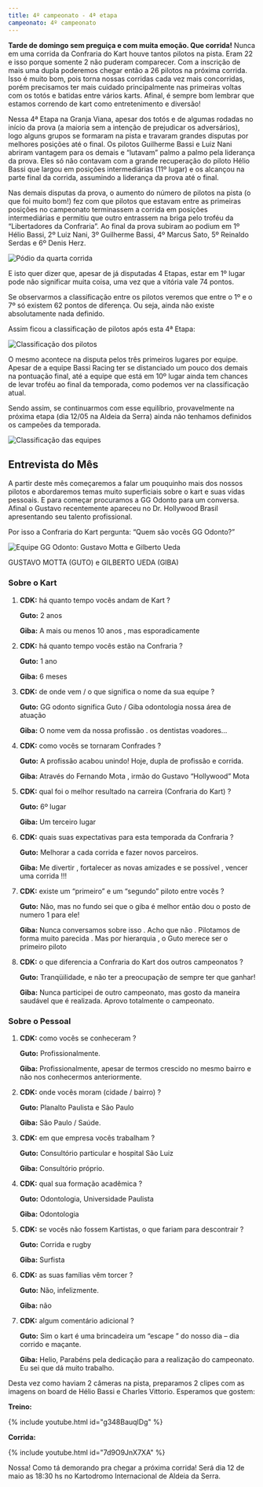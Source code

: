 ```yaml
---
title: 4º campeonato - 4ª etapa
campeonato: 4º campeonato
---
```


**Tarde de domingo sem preguiça e com muita emoção. Que corrida!**
Nunca em uma corrida da Confraria do Kart houve tantos pilotos na pista. Eram 22 e isso porque somente 2 não puderam comparecer. Com a inscrição de mais uma dupla poderemos chegar então a 26 pilotos na próxima corrida. Isso é muito bom, pois torna nossas corridas cada vez mais concorridas, porém precisamos ter mais cuidado principalmente nas primeiras voltas com os totós e batidas entre vários karts. Afinal, é sempre bom lembrar que estamos correndo de kart como entretenimento e diversão!

Nessa 4ª Etapa na Granja Viana, apesar dos totós e de algumas rodadas no início da prova (a maioria sem a intenção de prejudicar os adversários), logo alguns grupos se formaram na pista e travaram grandes disputas por melhores posições até o final. Os pilotos Guilherme Bassi e Luiz Nani abriram vantagem para os demais e “lutavam” palmo a palmo pela liderança da prova. Eles só não contavam com a grande recuperação do piloto Hélio Bassi que largou em posições intermediárias (11º lugar) e os alcançou na parte final da corrida, assumindo a liderança da prova até o final.

Nas demais disputas da prova, o aumento do número de pilotos na pista (o que foi muito bom!) fez com que pilotos que estavam entre as primeiras posições no campeonato terminassem a corrida em posições intermediárias e permitiu que outro entrassem na briga pelo troféu da “Libertadores da Confraria”.
Ao final da prova subiram ao podium em 1º Hélio Bassi, 2º Luiz Nani, 3º Guilherme Bassi, 4º Marcus Sato, 5º Reinaldo Serdas e 6º Denis Herz.

![Pódio da quarta corrida](/uploads/Podio2012_sem1_prova04_Granja.jpg)

E isto quer dizer que, apesar de já disputadas 4 Etapas, estar em 1º lugar pode não significar muita coisa, uma vez que a vitória vale 74 pontos.

Se observarmos a classificação entre os pilotos veremos que entre o 1º e o 7º só existem 62 pontos de diferença. Ou seja, ainda não existe absolutamente nada definido.

Assim ficou a classificação de pilotos após esta 4ª Etapa:

![Classificação dos pilotos](/uploads/Classific2012_sem1_prova04_Pilotos.jpg)

O mesmo acontece na disputa pelos três primeiros lugares por equipe. Apesar de a equipe Bassi Racing ter se distanciado um pouco dos demais na pontuação final, até a equipe que está em 10º lugar ainda tem chances de levar troféu ao final da temporada, como podemos ver na classificação atual.

Sendo assim, se continuarmos com esse equilíbrio, provavelmente na próxima etapa (dia 12/05 na Aldeia da Serra) ainda não tenhamos definidos os campeões da temporada.

![Classificação das equipes](/uploads/Classific2012_sem1_prova04_Equipes.jpg)

## Entrevista do Mês

A partir deste mês começaremos a falar um pouquinho mais dos nossos pilotos e abordaremos temas muito superficiais sobre o kart e suas vidas pessoais. E para começar procuramos a GG Odonto para um conversa. Afinal o Gustavo recentemente apareceu no Dr. Hollywood Brasil apresentando seu talento profissional.

Por isso a Confraria do Kart pergunta: “Quem são vocês GG Odonto?”

![Equipe GG Odonto: Gustavo Motta e Gilberto Ueda](/uploads/Gustavo_Motta_e_Gilberto_Ueda.jpg)

GUSTAVO MOTTA (GUTO) e GILBERTO UEDA (GIBA)

### Sobre o Kart

1. **CDK:** há quanto tempo vocês andam de Kart ?

    **Guto:** 2 anos

    **Giba:** A mais ou menos 10 anos , mas esporadicamente

1. **CDK:** há quanto tempo vocês estão na Confraria ?

    **Guto:** 1 ano

    **Giba:** 6 meses

1. **CDK:** de onde vem / o que significa o nome da sua equipe ?

    **Guto:** GG odonto significa Guto  / Giba   odontologia nossa área de atuação

    **Giba:** O nome vem da nossa profissão . os dentistas voadores…

1. **CDK:** como vocês se tornaram Confrades ?

    **Guto:** A profissão acabou unindo! Hoje, dupla de profissão e corrida.

    **Giba:** Através do Fernando Mota , irmão do Gustavo “Hollywood” Mota

1. **CDK:** qual foi o melhor resultado na carreira (Confraria do Kart) ?

    **Guto:** 6º lugar

    **Giba:** Um terceiro lugar

1. **CDK:** quais suas expectativas para esta temporada da Confraria ?

    **Guto:** Melhorar a cada corrida e fazer novos parceiros.

    **Giba:** Me divertir , fortalecer as novas amizades e se possível , vencer uma  corrida !!!

1. **CDK:** existe um “primeiro” e um “segundo” piloto entre vocês ?

    **Guto:** Não, mas no fundo sei que o giba é melhor então dou o posto de numero 1 para ele!

    **Giba:** Nunca conversamos sobre isso . Acho que não . Pilotamos de forma muito parecida  . Mas por hierarquia , o Guto merece ser o primeiro piloto

1. **CDK:** o que diferencia a Confraria do Kart dos outros campeonatos ?

    **Guto:** Tranqüilidade, e não ter a preocupação de sempre ter que ganhar!

    **Giba:** Nunca participei de outro campeonato, mas gosto da maneira saudável que é realizada. Aprovo totalmente o campeonato.

### Sobre o Pessoal

1. **CDK:** como vocês se conheceram ?

    **Guto:** Profissionalmente.

    **Giba:** Profissionalmente, apesar de termos crescido no mesmo bairro e não nos conhecermos anteriormente.

1. **CDK:** onde vocês moram (cidade / bairro) ?

    **Guto:** Planalto Paulista e São Paulo

    **Giba:** São Paulo  / Saúde.

1. **CDK:** em que empresa vocês trabalham ?

    **Guto:** Consultório particular e hospital São Luiz

    **Giba:** Consultório próprio.

1. **CDK:** qual sua formação acadêmica ?

    **Guto:** Odontologia, Universidade Paulista

    **Giba:** Odontologia

1. **CDK:** se vocês não fossem Kartistas, o que fariam para descontrair ?

    **Guto:** Corrida e rugby

    **Giba:** Surfista

1. **CDK:** as suas famílias vêm torcer ?

    **Guto:** Não, infelizmente.

    **Giba:** não

1. **CDK:** algum comentário adicional ?

    **Guto:** Sim o kart é uma brincadeira um “escape ” do nosso dia – dia corrido e maçante.

    **Giba:** Helio, Parabéns pela dedicação para a realização do campeonato. Eu sei que dá muito trabalho.

Desta vez como haviam 2 câmeras na pista, preparamos 2 clipes com as imagens on board de Hélio Bassi e Charles Vittorio. Esperamos que gostem:

**Treino:** 

{% include youtube.html id="g348BauqIDg" %}

**Corrida:** 

{% include youtube.html id="7d9O9JnX7XA" %}

Nossa! Como tá demorando pra chegar a próxima corrida! Será dia 12 de maio as 18:30 hs no Kartodromo Internacional de Aldeia da Serra.
